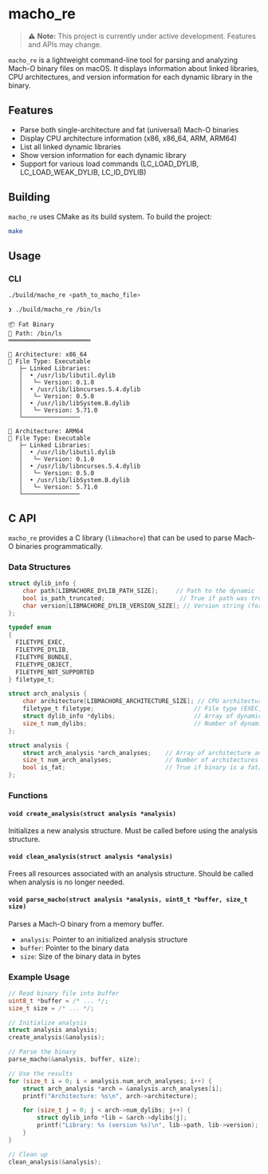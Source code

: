 # macho_re

> ⚠️ **Note:** This project is currently under active development. Features and APIs may change.

`macho_re` is a lightweight command-line tool for parsing and analyzing Mach-O binary files on macOS. It displays information about linked libraries, CPU architectures, and version information for each dynamic library in the binary.

## Features

- Parse both single-architecture and fat (universal) Mach-O binaries
- Display CPU architecture information (x86, x86_64, ARM, ARM64)
- List all linked dynamic libraries
- Show version information for each dynamic library
- Support for various load commands (LC_LOAD_DYLIB, LC_LOAD_WEAK_DYLIB, LC_ID_DYLIB)

## Building

`macho_re` uses CMake as its build system. To build the project:

```bash
make
```

## Usage

### CLI

```bash
./build/macho_re <path_to_macho_file>
```

```
❯ ./build/macho_re /bin/ls

📦 Fat Binary
📂 Path: /bin/ls
═══════════════════════

🔧 Architecture: x86_64
📁 File Type: Executable
   ├─ Linked Libraries:
   │  • /usr/lib/libutil.dylib
   │   └─ Version: 0.1.0
   │  • /usr/lib/libncurses.5.4.dylib
   │   └─ Version: 0.5.0
   │  • /usr/lib/libSystem.B.dylib
   │   └─ Version: 5.71.0
   └────────────────

🔧 Architecture: ARM64
📁 File Type: Executable
   ├─ Linked Libraries:
   │  • /usr/lib/libutil.dylib
   │   └─ Version: 0.1.0
   │  • /usr/lib/libncurses.5.4.dylib
   │   └─ Version: 0.5.0
   │  • /usr/lib/libSystem.B.dylib
   │   └─ Version: 5.71.0
   └────────────────
```

## C API

`macho_re` provides a C library (`libmachore`) that can be used to parse Mach-O binaries programmatically.

### Data Structures

```c
struct dylib_info {
    char path[LIBMACHORE_DYLIB_PATH_SIZE];     // Path to the dynamic library
    bool is_path_truncated;                     // True if path was truncated
    char version[LIBMACHORE_DYLIB_VERSION_SIZE]; // Version string (format: MM.mm.PPPP)
};

typedef enum
{
  FILETYPE_EXEC,
  FILETYPE_DYLIB,
  FILETYPE_BUNDLE,
  FILETYPE_OBJECT,
  FILETYPE_NOT_SUPPORTED
} filetype_t;

struct arch_analysis {
    char architecture[LIBMACHORE_ARCHITECTURE_SIZE]; // CPU architecture (x86, x86_64, ARM, ARM64)
    filetype_t filetype;                            // File type (EXEC, DYLIB, BUNDLE, OBJECT, NOT_SUPPORTED)
    struct dylib_info *dylibs;                      // Array of dynamic libraries
    size_t num_dylibs;                              // Number of dynamic libraries
};

struct analysis {
    struct arch_analysis *arch_analyses;    // Array of architecture analyses
    size_t num_arch_analyses;               // Number of architectures
    bool is_fat;                            // True if binary is a fat/universal binary
};
```

### Functions

#### `void create_analysis(struct analysis *analysis)`
Initializes a new analysis structure. Must be called before using the analysis structure.

#### `void clean_analysis(struct analysis *analysis)`
Frees all resources associated with an analysis structure. Should be called when analysis is no longer needed.

#### `void parse_macho(struct analysis *analysis, uint8_t *buffer, size_t size)`
Parses a Mach-O binary from a memory buffer.

- `analysis`: Pointer to an initialized analysis structure
- `buffer`: Pointer to the binary data
- `size`: Size of the binary data in bytes

### Example Usage

```c
// Read binary file into buffer
uint8_t *buffer = /* ... */;
size_t size = /* ... */;

// Initialize analysis
struct analysis analysis;
create_analysis(&analysis);

// Parse the binary
parse_macho(&analysis, buffer, size);

// Use the results
for (size_t i = 0; i < analysis.num_arch_analyses; i++) {
    struct arch_analysis *arch = &analysis.arch_analyses[i];
    printf("Architecture: %s\n", arch->architecture);

    for (size_t j = 0; j < arch->num_dylibs; j++) {
        struct dylib_info *lib = &arch->dylibs[j];
        printf("Library: %s (version %s)\n", lib->path, lib->version);
    }
}

// Clean up
clean_analysis(&analysis);
```
